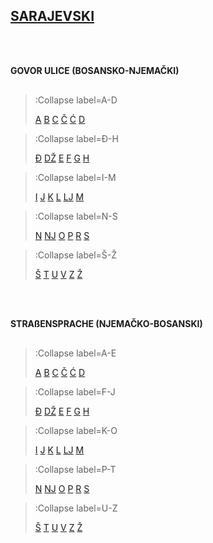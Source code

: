 <h2><a href="/" class="">SARAJEVSKI</a></h2>

<br><br>

<p style="padding-bottom:16px;"><b>GOVOR ULICE (BOSANSKO-NJEMAČKI)</b></p>

> :Collapse label=A-D
>
> [A](/sarajevski-zargon/a-d/a)
> [B](/sarajevski-zargon/a-d/b)
> [C](/sarajevski-zargon/a-d/c)
> [Č](/sarajevski-zargon/a-d/cc)
> [Ć](/sarajevski-zargon/a-d/ccc)
> [D](/sarajevski-zargon/a-d/d)
>

> :Collapse label=Đ-H
>
> [Đ](/sarajevski-zargon/dj-h/dj)
> [DŽ](/sarajevski-zargon/dj-h/dz)
> [E](/sarajevski-zargon/dj-h/e)
> [F](/sarajevski-zargon/dj-h/f)
> [G](/sarajevski-zargon/dj-h/g)
> [H](/sarajevski-zargon/dj-h/h)
>

> :Collapse label=I-M
>
> [I](/sarajevski-zargon/i-m/i)
> [J](/sarajevski-zargon/i-m/j)
> [K](/sarajevski-zargon/i-m/k)
> [L](/sarajevski-zargon/i-m/l)
> [LJ](/sarajevski-zargon/i-m/lj)
> [M](/sarajevski-zargon/i-m/m)
>

> :Collapse label=N-S
>
> [N](/sarajevski-zargon/n-s/n)
> [NJ](/sarajevski-zargon/n-s/nj)
> [O](/sarajevski-zargon/n-s/o)
> [P](/sarajevski-zargon/n-s/p)
> [R](/sarajevski-zargon/n-s/r)
> [S](/sarajevski-zargon/n-s/s)
>

> :Collapse label=Š-Ž
>
> [Š](/sarajevski-zargon/ss-zz/ss)
> [T](/sarajevski-zargon/ss-zz/t)
> [U](/sarajevski-zargon/ss-zz/u)
> [V](/sarajevski-zargon/ss-zz/v)
> [Z](/sarajevski-zargon/ss-zz/z)
> [Ž](/sarajevski-zargon/ss-zz/zz)

<br><br>

<p style="padding-bottom:16px;"><b>STRAßENSPRACHE (NJEMAČKO-BOSANSKI)</b></p>

> :Collapse label=A-E
>
> [A](/umgangsprache/a-d/a)
> [B](/umgangsprache/a-d/b)
> [C](/umgangsprache/a-d/c)
> [Č](/umgangsprache/a-d/cc)
> [Ć](/umgangsprache/a-d/ccc)
> [D](/umgangsprache/a-d/d)
>

> :Collapse label=F-J
>
> [Đ](/umgangsprache/dj-h/dj)
> [DŽ](/umgangsprache/dj-h/dz)
> [E](/umgangsprache/dj-h/e)
> [F](/umgangsprache/dj-h/f)
> [G](/umgangsprache/dj-h/g)
> [H](/umgangsprache/dj-h/h)
>

> :Collapse label=K-O
>
> [I](/umgangsprache/i-m/i)
> [J](/umgangsprache/i-m/j)
> [K](/umgangsprache/i-m/k)
> [L](/umgangsprache/i-m/l)
> [LJ](/umgangsprache/i-m/lj)
> [M](/umgangsprache/i-m/m)
>

> :Collapse label=P-T
>
> [N](/umgangsprache/n-s/n)
> [NJ](/umgangsprache/n-s/nj)
> [O](/umgangsprache/n-s/o)
> [P](/umgangsprache/n-s/p)
> [R](/umgangsprache/n-s/r)
> [S](/umgangsprache/n-s/s)
>

> :Collapse label=U-Z
>
> [Š](/umgangsprache/ss-zz/ss)
> [T](/umgangsprache/ss-zz/t)
> [U](/umgangsprache/ss-zz/u)
> [V](/umgangsprache/ss-zz/v)
> [Z](/umgangsprache/ss-zz/z)
> [Ž](/umgangsprache/ss-zz/zz)


